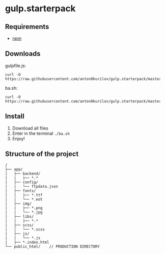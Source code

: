 # gulp.starterpack
## Requirements
* [npm](https://github.com/npm/cli)
## Downloads
gulpfile.js: 
```
curl -O https://raw.githubusercontent.com/anton0kurilov/gulp.starterpack/master/gulpfile.js
```
ba.sh:
```
curl -O https://raw.githubusercontent.com/anton0kurilov/gulp.starterpack/master/ba.sh
```
## Install
1. Download all files
2. Enter in the terminal ```./ba.sh```
3. Enjoy!
## Structure of the project
```
/
├── app/
|   ├── backend/
|   |   ├── *.*
|   ├── config/
|   |   └── ftpdata.json
|   ├── fonts/
|   |   ├── *.ttf
|   |   └── *.eot
|   ├── img/
|   |   ├── *.png 
|   |   └── *.jpg
|   ├── libs/
|   |   ├── *.*
|   ├── scss/
|   │   └── *.scss
|   ├── js/
|   |   └── *.js
|   ├── *.index.html
└── public_html/    // PRODUCTION DIRECTORY
```
